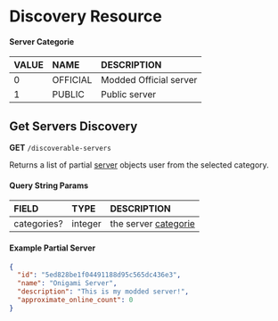 # Discovery Resource

#### Server Categorie

| VALUE | NAME      | DESCRIPTION            |
|:------|:----------|:-----------------------|
| 0     | OFFICIAL  | Modded Official server |
| 1     | PUBLIC    | Public server          |

## Get Servers Discovery
**GET** `/discoverable-servers`

Returns a list of partial [server](/v2/resources/server?id=server-object) objects user from the selected category.

#### Query String Params

| FIELD                     | TYPE     | DESCRIPTION                               |
|:--------------------------|:---------|:------------------------------------------|
| categories?               | integer  | the server [categorie](#server-categorie) |

#### Example Partial Server

```json
{
  "id": "5ed828be1f04491188d95c565dc436e3",
  "name": "Onigami Server",
  "description": "This is my modded server!",
  "approximate_online_count": 0
}
